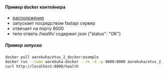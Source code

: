 #### Пример docker контейнера
- [расположение](https://hub.docker.com/r/aarekuha/otus_2_docker/tags)
- запускает посредством fastapi сервер
- отвечает на порту 8000
- тело ответа /health/ содержит json {"status": "OK"}

##### Пример запуска
```bash
docker pull aarekuha/otus_2_docker:example
docker run --name aarekuha-docker --rm -d -p 8000:8000 aarekuha/otus_2_docker:example
curl http://localhost:8000/health
```
